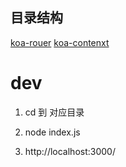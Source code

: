 <!--
 * @Author: hucheng
 * @Date: 2020-06-22 06:53:27
 * @Description: here is des
--> 

## 目录结构

[koa-rouer](./koa-router)
[koa-contenxt](./koa-context)

# dev

1. cd  到 对应目录

2. node index.js

3. http://localhost:3000/